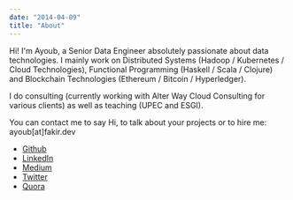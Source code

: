 ```yaml
---
date: "2014-04-09"
title: "About"
---
```

Hi! I'm Ayoub, a Senior Data Engineer absolutely passionate about data technologies. I mainly work on Distributed Systems (Hadoop / Kubernetes / Cloud Technologies), Functional Programming (Haskell / Scala / Clojure) and Blockchain Technologies (Ethereum / Bitcoin / Hyperledger).

I do consulting (currently working with Alter Way Cloud Consulting for various clients) as well as teaching (UPEC and ESGI). 

You can contact me to say Hi, to talk about your projects or to hire me: ayoub[at]fakir.dev

* [Github](https://github.com/fakirAyoub)
* [LinkedIn](https://linkedin.com/in/afakir)
* [Medium](https://medium.com/@AyoubFakir/)
* [Twitter](https://twitter.com/FakirSAyoub)
* [Quora](https://www.quora.com/profile/Ayoub-Fakir)

